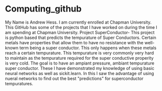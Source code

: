 # Computing_github
My Name is Andrew Hess. I am currently enrolled at Chapman University. This GitHub has some of the projects that I have worked on during the time I am spending at Chapman University.
Project SuperConductor-
This project is python based that predicts the tempurature of Super Conductors. Certain metals have properties that allow them to have no resistance with the well-known term being a super conductor. This only happens when these metals reach a certain tempurature. This tempurature is very commonly very hard to maintain as the tempurature required for the super conductive properity is very cold. The goal is to have an ampiant pressure, ambiant tempurature super conductor. These  I have demonstrated my knowledge of using basic neural networks as well as sickit.learn. In this I saw the advantage of using nueral networks to find out the best "predictions" for superconductor tempuratures.
